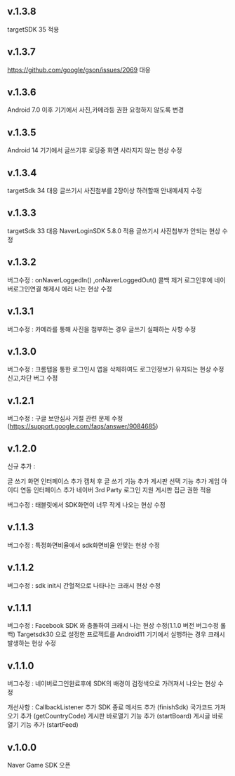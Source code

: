v.1.3.8
-------------
  targetSDK 35 적용


v.1.3.7
-------------
  https://github.com/google/gson/issues/2069 대응


v.1.3.6
-------------
  Android 7.0 이후 기기에서 사진,카메라등 권한 요청하지 않도록 변경

v.1.3.5
-------------
  Android 14 기기에서 글쓰기후 로딩중 화면 사라지지 않는 현상 수정

v.1.3.4
-------------
  targetSdk 34 대응
  글쓰기시 사진첨부를 2장이상 하려할때 안내메세지 수정

v.1.3.3
-------------
  targetSdk 33 대응
  NaverLoginSDK 5.8.0 적용
  글쓰기시 사진첨부가 안되는 현상 수정


v.1.3.2
-------------
버그수정 :
  onNaverLoggedIn() ,onNaverLoggedOut() 콜백 제거
  로그인후에 네이버로그인연결 해제시 에러 나는 현상 수정


v.1.3.1
-------------

버그수정 :
 카메라를 통해 사진을 첨부하는 경우 글쓰기 실패하는 사항 수정 



v.1.3.0
-------------

버그수정 :
 크롬탭을 통한 로그인시 앱을 삭제하여도 로그인정보가 유지되는 현상 수정 
 신고,차단 버그 수정



v.1.2.1
-------------
버그수정 :
 구글 보안심사 거절 관련 문제 수정 (https://support.google.com/faqs/answer/9084685)




v.1.2.0
-------------
신규 추가 :

 글 쓰기 화면 인터페이스 추가
 캡처 후 글 쓰기 기능 추가
 게시판 선택 기능 추가
 게임 아이디 연동 인터페이스 추가
 네이버 3rd Party 로그인 지원
 게시판 접근 권한 적용

버그수정 :
 태블릿에서 SDK화면이 너무 작게 나오는 현상 수정





v.1.1.3
-------------
버그수정 :
 특정화면비율에서 sdk화면비율 안맞는 현상 수정




v.1.1.2
-------------
버그수정 :
 sdk init시 간헐적으로 나타나는 크래시 현상 수정




v.1.1.1
-------------
버그수정 : 
 Facebook SDK 와 충돌하여 크래시 나는 현상 수정(1.1.0 버전 버그수정 롤백)
 Targetsdk30 으로 설정한 프로젝트를 Android11 기기에서 실행하는 경우 크래시 발생하는 현상 수정




v.1.1.0
-------------
버그수정 : 
 네이버로그인완료후에 SDK의 배경이 검정색으로 가려져서 나오는 현상 수정
 
개선사항 :
 CallbackListener 추가
 SDK 종료 메서드 추가 (finishSdk)
 국가코드 가져오기 추가 (getCountryCode)
 게시판 바로열기 기능 추가 (startBoard)
 게시글 바로열기 기능 추가 (startFeed)




v.1.0.0
-------------
 Naver Game SDK 오픈



